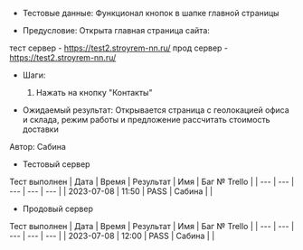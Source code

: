 * Тестовые данные: 
 Функционал кнопок в шапке главной страницы
 
* Предусловие:
 Открыта главная страница сайта:
 
 тест сервер - https://test2.stroyrem-nn.ru/ 
 прод сервер - https://test2.stroyrem-nn.ru/

* Шаги:
  1. Нажать на кнопку "Контакты"

* Ожидаемый результат:
  Открывается страница с геолокацией офиса и склада, режим работы и предложение рассчитать стоимость доставки


Автор: Сабина

* Тестовый сервер 

Тест выполнен
| Дата | Время | Результат | Имя | Баг № Trello |
| --- | --- | --- | --- | --- |
| 2023-07-08 | 11:50 | PASS | Сабина |  | 

* Продовый сервер

Тест выполнен
| Дата | Время | Результат | Имя | Баг № Trello |
| --- | --- | --- | --- | --- |
| 2023-07-08 | 12:00 | PASS | Сабина |  | 
